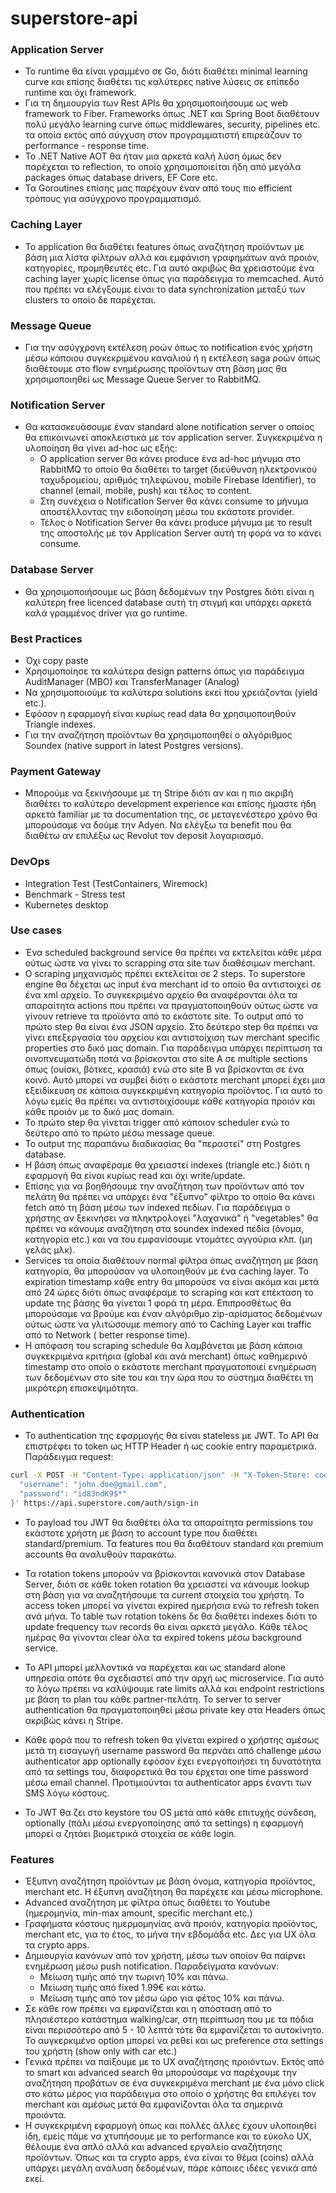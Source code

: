# superstore-api

### Application Server

- Το runtime θα είναι γραμμένο σε Go, διότι διαθέτει minimal learning curve και επίσης διαθέτει τις καλύτερες native
  λύσεις σε επίπεδο runtime και όχι framework.
- Για τη δημιουργία των Rest APIs θα χρησιμοποιήσουμε ως web framework το Fiber. Frameworks όπως .NET και Spring Boot
  διαθέτουν πολύ μεγάλο learning curve όπως middlewares, security, pipelines etc. τα οποία εκτός από σύγχυση στον
  προγραμματιστή επιρεάζουν το performance - response time.
- Το .NET Native AOT θα ήταν μια αρκετά καλή λύση όμως δεν παρέχεται το reflection, το οποίο χρησιμοποιείται ήδη από
  μεγάλα packages όπως database drivers, EF Core etc.
- Τα Goroutines επίσης μας παρέχουν έναν από τους πιο efficient τρόπους για ασύγχρονο προγραμματισμό.

### Caching Layer

- Το application θα διαθέτει features όπως αναζήτηση προϊόντων με βάση μια λίστα φίλτρων αλλά και εμφάνιση γραφημάτων
  ανά προιόν, κατηγορίες, προμηθευτές etc. Για αυτό ακριβώς θα χρειαστούμε ένα caching layer χωρίς license όπως για
  παράδειγμα το memcached. Αυτό που πρέπει να ελέγξουμε είναι το data synchronization μεταξύ των clusters το οποίο δε
  παρέχεται.

### Message Queue

- Για την ασύγχρονη εκτέλεση ροών όπως το notification ενός χρήστη μέσω κάποιου συγκεκριμένου καναλιού ή η εκτέλεση saga
  ροών όπως διαθέτουμε στο flow ενημέρωσης προϊόντων στη βάση μας θα χρησιμοποιηθεί ως Message Queue Server το RabbitMQ.

### Notification Server

- Θα κατασκευάσουμε έναν standard alone notification server ο οποίος θα επικοινωνεί αποκλειστικά με τον application
  server. Συγκεκριμένα η υλοποίηση θα γίνει ad-hoc ως εξής:
    * Ο application server θα κάνει produce ένα ad-hoc μήνυμα στο RabbitMQ το οποίο θα διαθέτει το target (διεύθυνση
      ηλεκτρονικού ταχυδρομείου, αριθμός τηλεφώνου, mobile Firebase Identifier), το channel (email, mobile, push) και
      τέλος το content.
    * Στη συνέχεια ο Notification Server θα κάνει consume το μήνυμα αποστέλλοντας την ειδοποίηση μέσω του εκάστοτε
      provider.
    * Τέλος ο Notification Server θα κάνει produce μήνυμα με το result της αποστολής με τον Application Server αυτή τη
      φορά να το κάνει consume.

### Database Server

- Θα χρησιμοποιήσουμε ως βάση δεδομένων την Postgres διότι είναι η καλύτερη free licenced database αυτή τη στιγμή και
  υπάρχει αρκετά καλά γραμμένος driver για go runtime.

### Best Practices

- Όχι copy paste
- Χρησιμοποίησε τα καλύτερα design patterns όπως για παράδειγμα AuditManager (MBO) και TransferManager (Analog)
- Να χρησιμοποιούμε τα καλύτερα solutions εκεί που χρειάζονται (yield etc.).
- Εφόσον η εφαρμογή είναι κυρίως read data θα χρησιμοποιηθούν Triangle indexes.
- Για την αναζήτηση προϊόντων θα χρησιμοποιηθεί ο αλγόριθμος Soundex (native support in latest Postgres versions).

### Payment Gateway

- Μπορούμε να ξεκινήσουμε με τη Stripe διότι αν και η πιο ακριβή διαθέτει το καλύτερο development experience και επίσης
  ήμαστε ήδη αρκετά familiar με τα documentation της, σε μεταγενέστερο χρόνο θα μπορούσαμε να δούμε την Adyen. Να ελέγξω
  τα benefit που θα διαθέτω αν επιλέξω ως Revolut τον deposit λογαριασμό.

### DevOps

- Integration Test (TestContainers, Wiremock)
- Benchmark - Stress test
- Kubernetes desktop

### Use cases

- Ένα scheduled background service θα πρέπει να εκτελείται κάθε μέρα ούτως ώστε να γίνει το scrapping στα site των
  διαθέσιμων merchant.
- Ο scraping μηχανισμός πρέπει εκτελείται σε 2 steps. Το superstore engine θα δέχεται ως input ένα merchant id το οποίο
  θα αντιστοιχεί σε ένα xml αρχείο. Το συγκεκριμένο αρχείο θα αναφέρονται όλα τα απαραίτητα actions που πρέπει να
  πραγματοποιηθούν ούτως ώστε να γίνουν retrieve τα προϊόντα από το εκάστοτε site. Το output από το πρώτο step θα είναι
  ένα JSON αρχείο. Στο δεύτερο step θα πρέπει να γίνει επεξεργασία του αρχείου και αντιστοίχιση των merchant specific
  properties στο δικό μας domain. Για παράδειγμα υπάρχει περίπτωση τα οινοπνευματώδη ποτά να βρίσκονται στο site A σε
  multiple sections όπως (ουίσκι, βότκες, κρασιά) ενώ στο site B να βρίσκονται σε ένα κοινό. Αυτό μπορεί να συμβεί διότι
  ο εκάστοτε merchant μπορεί έχει μια εξειδίκευση σε κάποια συγκεκριμένη κατηγορία προϊόντος. Για αυτό το λόγω εμείς θα
  πρέπει να αντιστοιχίσουμε κάθε κατηγορία προιόν και κάθε προιόν με το δικό μας domain.
- Το πρώτο step θα γίνεται trigger από κάποιον scheduler ενώ το δεύτερο από το πρώτο μέσω message queue.
- Το output της παραπάνω διαδικασίας θα "περαστεί" στη Postgres database.
- Η βάση όπως αναφέραμε θα χρειαστεί indexes (triangle etc.) διότι η εφαρμογή θα είναι κυρίως read και όχι
  write/update.
- Επίσης για να βοηθήσουμε την αναζήτηση των προϊόντων από τον πελάτη θα πρέπει να υπάρχει ένα "έξυπνο" φίλτρο το οποίο
  θα κάνει fetch από τη βάση μέσω των indexed πεδίων. Για παράδειγμα ο χρήστης αν ξεκινήσει να πληκτρολογεί "λαχανικά"
  ή "vegetables" θα πρέπει να κάνουμε αναζήτηση στα soundex indexed πεδία (όνομα, κατηγορία etc.) και να του εμφανίσουμε
  ντομάτες αγγούρια κλπ. (μη γελάς μλκ).
- Services τα οποία διαθέτουν normal φίλτρα όπως αναζήτηση με βάση κατηγορία, θα μπορούσαν να υλοποιηθούν με ένα caching
  layer. Το expiration timestamp κάθε entry θα μπορούσε να είναι ακόμα και μετά από 24 ώρες διότι όπως αναφέραμε το
  scraping και κατ επέκταση το update της βάσης θα γίνεται 1 φορά τη μέρα. Επιπροσθέτως θα μπορούσαμε να βρούμε και έναν
  αλγόριθμο zip-αρίσματος δεδομένων ούτως ώστε να γλιτώσουμε memory από το Caching Layer και traffic από το Network (
  better response time).
- Η απόφαση του scraping schedule θα λαμβάνεται με βάση κάποια συγκεκριμένα κριτήρια (global και ανά merchant) όπως
  καθημερινό timestamp στο οποίο ο εκάστοτε merchant πραγματοποιεί ενημέρωση των δεδομένων στο site του και την ώρα που
  το σύστημα διαθέτει τη μικρότερη επισκεψιμότητα.

### Authentication

- Το authentication της εφαρμογής θα είναι stateless με JWT. Το API θα επιστρέφει το token ως HTTP Header ή ως cookie
  entry παραμετρικά. Παράδειγμα request:

```bash
curl -X POST -H "Content-Type: application/json" -H "X-Token-Store: cookie" -d '{
  "username": "john.doe@gmail.com",
  "password": "id83ndK9$*"
}' https://api.superstore.com/auth/sign-in
```

- Το payload του JWT θα διαθέτει όλα τα απαραίτητα permissions του εκάστοτε χρήστη με βάση το account type που διαθέτει
  standard/premium. Τα features που θα διαθέτουν standard και premium accounts θα αναλυθούν παρακάτω.

- Τα rotation tokens μπορούν να βρίσκονται κανονικά στον Database Server, διότι σε κάθε token rotation θα χρειαστεί να
  κάνουμε lookup στη βάση για να αναζητήσουμε τα current στοιχεία του χρήστη. Το access token μπορεί να γίνεται expired
  ημερήσια ενώ το refresh token ανά μήνα. Το table των rotation tokens δε θα διαθέτει indexes διότι το update frequency
  των records θα είναι αρκετά μεγάλο. Κάθε τέλος ημέρας θα γίνονται clear όλα τα expired tokens μέσω background service.

- Το API μπορεί μελλοντικά να παρέχεται και ως standard alone υπηρεσία οπότε θα σχεδιαστεί από την αρχή ως microservice.
  Για αυτό το λόγω πρέπει να καλύψουμε rate limits αλλά και endpoint restrictions με βάση το plan του κάθε
  partner-πελάτη. Το server to server authentication θα πραγματοποιηθεί μέσω private key στα Headers όπως ακριβώς κάνει
  η Stripe.

- Κάθε φορά που το refresh token θα γίνεται expired ο χρήστης αμέσως μετά τη εισαγωγή username password θα περνάει από challenge μέσω authenticator app optionally εφόσον έχει ενεργοποιήσει τη δυνατότητα από τα settings του, διαφορετικά θα του έρχεται one time password μέσω email channel. Προτιμιούνται τα authenticator apps έναντι των SMS λόγω κόστους.
- Το JWT θα ζει στο keystore του OS μετά από κάθε επιτυχής σύνδεση, optionally (πάλι μέσω ενεργοποίησης από τα settings) η εφαρμογή μπορεί α ζητάει βιομετρικά στοιχεία σε κάθε login.

### Features

- Έξυπνη αναζήτηση προϊόντων με βάση όνομα, κατηγορία προϊόντος, merchant etc. Η έξυπνη αναζήτηση θα παρέχετε και μέσω
  microphone.
- Advanced αναζήτηση με φίλτρα όπως διαθέτει το Youtube (ημερομηνία, min-max amount, specific merchant etc.)
- Γραφήματα κόστους ημερμομηνίας ανά προιόν, κατηγορία προϊόντος, merchant etc, για το έτος, το μήνα την εβδομάδα etc.
  Δες για UX όλα τα crypto apps.
- Δημιουργία κανόνων από τον χρήστη, μέσω των οποίον θα παίρνει ενημέρωση μέσω push notification. Παραδείγματα κανόνων:
    * Μείωση τιμής από την τωρινή 10% και πάνω.
    * Μείωση τιμής από fixed 1.99€ και κάτω.
    * Μείωση τιμής από τον μέσω ώρο για φέτος 10% και πάνω.
- Σε κάθε row πρέπει να εμφανίζεται και η απόσταση από το πλησιέστερο κατάστημα walking/car, στη περίπτωση που με τα
  πόδια είναι περισσότερο από 5 - 10 λεπτά τότε θα εμφανίζεται το αυτοκίνητο. Το αυγκερκιμένο option μπορεί να ρεθεί
  και ως preference στα settings του χρήστη (show only with car etc.)
- Γενικά πρέπει να παίξουμε με το UX αναζήτησης προιόντων. Εκτός από το smart και advanced search θα μπορούσαμε να
  παρέχουμε την αναζήτηση προβάτων σε ένα συγκεκριμένα merchant με ένα μόνο click στο κάτω μέρος για παράδειγμα στο
  οποίο ο χρήστης θα επιλέγει τον merchant και αμέσως μετά θα εμφανίζονται όλα τα σημερινά προιόντα.
- Η συγκεκριμένη εφαρμογή όπως και πολλές άλλες έχουν υλοποιηθεί ίδη, εμείς πάμε να χτυπήσουμε με το performance και το
  εύκολο UX, θέλουμε ένα απλό αλλά και advanced εργαλείο αναζήτησης προϊόντων. Όπως και τα crypto apps, ένα είναι το
  θέμα (coins) αλλά υπάρχει μεγάλη ανάλυση δεδομένων, πάρε κάποιες ιδέες γενικά από εκεί.
